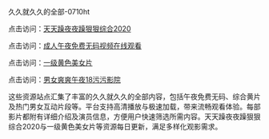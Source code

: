 久久就久久的全部-0710ht

点击访问：<a href="https://heiliaozj3tjd.pages.dev">天天躁夜夜躁狠狠综合2020</a>

点击访问：<a href="https://heiliaoga6s9v.pages.dev">成人午夜免费无码视频在线观看</a>

点击访问：<a href="https://heiliaowzu4ur.pages.dev">一级黄色美女片</a>

点击访问：<a href="https://heiliaoxwd5i8.pages.dev">男女爽爽午夜18污污影院</a>

这些资源站点汇集了丰富的久久就久久的全部内容，包括午夜免费无码、综合黄片及热门男女互动片段等。平台支持高清播放与极速加载，带来流畅观看体验。每部影片都附有详细介绍及演员信息，方便用户快速筛选所需内容。天天躁夜夜躁狠狠综合2020与一级黄色美女片等资源每日更新，满足多样化观影需求。

<span style="display:none;">[Canonical link](https://github.com/thoi20250710/thoi4)</span>
